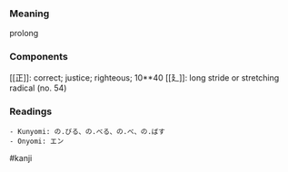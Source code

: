 ### Meaning

prolong

### Components

[[正]]: correct; justice; righteous; 10**40 [[廴]]: long stride or stretching radical (no. 54)

### Readings

```
- Kunyomi: の.びる、の.べる、の.べ、の.ばす
- Onyomi: エン
```

#kanji